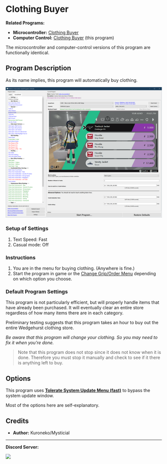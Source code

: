 # Clothing Buyer

**Related Programs:**
- **Microcontroller:** [Clothing Buyer](https://github.com/PokemonAutomation/Microcontroller/blob/master/Wiki/Programs/PokemonSwSh/ClothingBuyer.md)
- **Computer Control:** [Clothing Buyer](https://github.com/PokemonAutomation/ComputerControl/blob/master/Wiki/Programs/PokemonSwSh/ClothingBuyer.md) (this program)

The microcontroller and computer-control versions of this program are functionally identical.


## Program Description

As its name implies, this program will automatically buy clothing.

<img src="images/ClothingBuyer-0.png">

### Setup of Settings

1. Text Speed: Fast
2. Casual mode: Off

### Instructions

1. You are in the menu for buying clothing. (Anywhere is fine.)
2. Start the program in game or the [Change Grip/Order Menu](https://github.com/PokemonAutomation/Microcontroller/blob/master/Wiki/Programs/NintendoSwitch/ChangeGripOrderMenu.md) depending on which option you choose.

### Default Program Settings

This program is not particularly efficient, but will properly handle items that have already been purchased. It will eventually clear an entire store regardless of how many items there are in each category.

Preliminary testing suggests that this program takes an hour to buy out the entire Wedgehurst clothing store.

*Be aware that this program will change your clothing. So you may need to fix it when you're done.*

   > Note that this program does not stop since it does not know when it is done. Therefore you must stop it manually and check to see if it there is anything left to buy.


## Options

This program uses [**Tolerate System Update Menu (fast)**](/Wiki/Programs/NintendoSwitch/FrameworkSettings.md#tolerate-system-update-menu-fast) to bypass the system update window.

Most of the options here are self-explanatory.


## Credits

- **Author:** Kuroneko/Mysticial





<hr>

**Discord Server:** 

[<img src="https://canary.discordapp.com/api/guilds/695809740428673034/widget.png?style=banner2">](https://discord.gg/cQ4gWxN)
